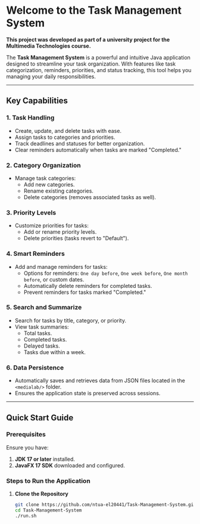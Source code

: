 # Welcome to the Task Management System

**This project was developed as part of a university project for the Multimedia Technologies course.**


The **Task Management System** is a powerful and intuitive Java application designed to streamline your task organization. With features like task categorization, reminders, priorities, and status tracking, this tool helps you managing your daily responsibilities.

---

## Key Capabilities

### 1. Task Handling
- Create, update, and delete tasks with ease.
- Assign tasks to categories and priorities.
- Track deadlines and statuses for better organization.
- Clear reminders automatically when tasks are marked "Completed."

### 2. Category Organization
- Manage task categories:
  - Add new categories.
  - Rename existing categories.
  - Delete categories (removes associated tasks as well).

### 3. Priority Levels
- Customize priorities for tasks:
  - Add or rename priority levels.
  - Delete priorities (tasks revert to "Default").

### 4. Smart Reminders
- Add and manage reminders for tasks:
  - Options for reminders: `One day before`, `One week before`, `One month before`, or custom dates.
  - Automatically delete reminders for completed tasks.
  - Prevent reminders for tasks marked "Completed."

### 5. Search and Summarize
- Search for tasks by title, category, or priority.
- View task summaries:
  - Total tasks.
  - Completed tasks.
  - Delayed tasks.
  - Tasks due within a week.

### 6. Data Persistence
- Automatically saves and retrieves data from JSON files located in the `<medialab/>` folder.
- Ensures the application state is preserved across sessions.

---

## Quick Start Guide

### Prerequisites
Ensure you have:
1. **JDK 17 or later** installed.
2. **JavaFX 17 SDK** downloaded and configured.

### Steps to Run the Application

1. **Clone the Repository**
   ```bash
   git clone https://github.com/ntua-el20441/Task-Management-System.git
   cd Task-Management-System
   ./run.sh

